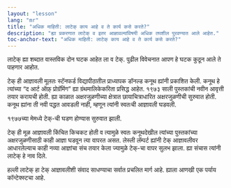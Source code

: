 ```yaml
---
layout: "lesson"
lang: "mr"
title: "अधिक माहिती: लाटेक् काय आहे व ते कार्य कसे करते?"
description: "ह्या प्रकरणात लाटेक् व इतर आज्ञावल्यांविषयी अधिक तपशील पुरवण्यात आले आहेत."
toc-anchor-text: "अधिक माहिती: लाटेक् काय आहे व ते कार्य कसे करते?"
---
```


लाटेक् ह्या शब्दात वास्तविक दोन घटक आहेत ला व टेक्. पुढील विवेचनात आपण हे घटक कुठून आले ते
पाहणार आहोत.

टेक् ही आज्ञावली मूलतः स्टॅनफर्ड विद्यापीठातील प्राध्यापक डॉनल्ड कनूथ ह्यांनी प्रकाशित केली. कनूथ
हे त्यांच्या “द आर्ट ऑफ़् प्रोग्रॅमिंग” ह्या ग्रंथमालिकेकरिता प्रसिद्ध आहेत. १९७३ साली पुस्तकांची
नवीन आवृत्ती तयार करायची होती. ह्या काळात अक्षरजुळणीच्या क्षेत्रात छायाचित्राधारित
अक्षरजुळणीची सुरुवात होती. कनूथ ह्यांना ती नवी पद्धत आवडली नाही, म्हणून त्यांनी स्वतःची
आज्ञावली घडवली.

१९७७च्या मेमध्ये टेक्-ची घडण होण्यास सुरुवात झाली.

टेक् ही मूळ आज्ञावली किंचित किचकट होती व त्यामुळे स्वतः कनूथदेखील त्यांच्या पुस्तकांच्या
अक्षरजुळणीसाठी काही आज्ञा घडवून त्या वापरत असत. लेस्ली लॅम्पर्ट ह्यांनी टेक् आज्ञावलीवर
आधारलेल्याच काही नव्या आज्ञांचा संच तयार केला ज्यामुळे टेक्-चा वापर सुलभ झाला. ह्या संचास त्यांनी
लाटेक् हे नाव दिले.

हल्ली लाटेक् हा टेक् आज्ञावलीशी संवाद साधण्याचा सर्वात प्रचलित मार्ग आहे. ह्याला आणखी एक
पर्याय कॉन्टेक्स्टचा आहे.
